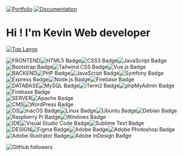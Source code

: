 [![Portfolio](https://img.shields.io/badge/Portfolio-%23000000.svg?style=for-the-badge&logo=vue.js)](https://www.kevindb.dev/)
[![Documentation](https://img.shields.io/badge/Documentation-%23000000.svg?style=for-the-badge&logo=astro&logoColor=#BC52EE)](https://kevindebenedetti.github.io/documentation/)

# Hi ! I'm Kevin Web developer

[![Top Langs](https://github-readme-stats.vercel.app/api/top-langs/?username=kevindebenedetti)](https://github.com/anuraghazra/github-readme-stats?vercelToolbarCode=YFMsFHjNd2JMULX)

![FRONTEND](https://img.shields.io/badge/-FRONTEND-474947?style=flat-square)![HTML5 Badge](https://img.shields.io/badge/HTML5-E34F26?logo=html5&logoColor=fff&style=flat-square)![CSS3 Badge](https://img.shields.io/badge/CSS3-1572B6?logo=css3&logoColor=fff&style=flat-square)![JavaScript Badge](https://img.shields.io/badge/JavaScript-F7DF1E?logo=javascript&logoColor=000&style=flat-square)![Bootstrap Badge](https://img.shields.io/badge/Bootstrap-7952B3?logo=bootstrap&logoColor=fff&style=flat-square)![Tailwind CSS Badge](https://img.shields.io/badge/Tailwind%20CSS-06B6D4?logo=tailwindcss&logoColor=fff&style=flat-square)![Vue.js Badge](https://img.shields.io/badge/Vue.js-4FC08D?logo=vuedotjs&logoColor=fff&style=flat-square) <br>
![BACKEND](https://img.shields.io/badge/-BACKEND-474947?style=flat-square)![PHP Badge](https://img.shields.io/badge/PHP-777BB4?logo=php&logoColor=fff&style=flat-square)![JavaScript Badge](https://img.shields.io/badge/JavaScript-F7DF1E?logo=javascript&logoColor=000&style=flat-square)![Symfony Badge](https://img.shields.io/badge/Symfony-000?logo=symfony&logoColor=fff&style=flat-square)![Express Badge](https://img.shields.io/badge/Express-000?logo=express&logoColor=fff&style=flat-square)![Node.js Badge](https://img.shields.io/badge/Node.js-393?logo=nodedotjs&logoColor=fff&style=flat-square)![Firebase Badge](https://img.shields.io/badge/Firebase-FFCA28?logo=firebase&logoColor=000&style=flat-square) <br>
![DATABASE](https://img.shields.io/badge/-DATABASE-474947?style=flat-square)![MySQL Badge](https://img.shields.io/badge/MySQL-4479A1?logo=mysql&logoColor=fff&style=flat-square)![iTerm2 Badge](https://img.shields.io/badge/iTerm2-000?logo=iterm2&logoColor=fff&style=flat-square)![phpMyAdmin Badge](https://img.shields.io/badge/phpMyAdmin-6C78AF?logo=phpmyadmin&logoColor=fff&style=flat-square)![Firebase Badge](https://img.shields.io/badge/Firebase-FFCA28?logo=firebase&logoColor=000&style=flat-square) <br>
![SERVER](https://img.shields.io/badge/-SERVER-474947?style=flat-square)![Apache Badge](https://img.shields.io/badge/Apache-D22128?logo=apache&logoColor=fff&style=flat-square) <br>
![CMS](https://img.shields.io/badge/-CMS-474947?style=flat-square)![WordPress Badge](https://img.shields.io/badge/WordPress-21759B?logo=wordpress&logoColor=fff&style=flat-square) <br>
![OS](https://img.shields.io/badge/-OS-474947?style=flat-square)![macOS Badge](https://img.shields.io/badge/macOS-000?logo=macos&logoColor=fff&style=flat-square)![Linux Badge](https://img.shields.io/badge/Linux-FCC624?logo=linux&logoColor=000&style=flat-square)![Ubuntu Badge](https://img.shields.io/badge/Ubuntu-E95420?logo=ubuntu&logoColor=fff&style=flat-square)![Debian Badge](https://img.shields.io/badge/Debian-A81D33?logo=debian&logoColor=fff&style=flat-square) ![Raspberry Pi Badge](https://img.shields.io/badge/Raspberry%20Pi-A22846?logo=raspberrypi&logoColor=fff&style=flat-square)![Windows Badge](https://img.shields.io/badge/Windows-0078D6?logo=windows&logoColor=fff&style=flat-square) <br>
![IDE](https://img.shields.io/badge/-IDE-474947?style=flat-square)![Visual Studio Code Badge](https://img.shields.io/badge/Visual%20Studio%20Code-007ACC?logo=visualstudiocode&logoColor=fff&style=flat-square)![Sublime Text Badge](https://img.shields.io/badge/Sublime%20Text-FF9800?logo=sublimetext&logoColor=fff&style=flat-square) <br>
![DESIGN](https://img.shields.io/badge/-DESIGN-474947?style=flat-square)![Figma Badge](https://img.shields.io/badge/Figma-F24E1E?logo=figma&logoColor=fff&style=flat-square)![Adobe Badge](https://img.shields.io/badge/Adobe-F00?logo=adobe&logoColor=fff&style=flat-square)![Adobe Photoshop Badge](https://img.shields.io/badge/Adobe%20Photoshop-31A8FF?logo=adobephotoshop&logoColor=fff&style=flat-square)![Adobe Illustrator Badge](https://img.shields.io/badge/Adobe%20Illustrator-FF9A00?logo=adobeillustrator&logoColor=fff&style=flat-square)![Adobe InDesign Badge](https://img.shields.io/badge/Adobe%20InDesign-F36?logo=adobeindesign&logoColor=fff&style=flat-square)

![GitHub followers](https://img.shields.io/github/followers/KevinDeBenedetti)
